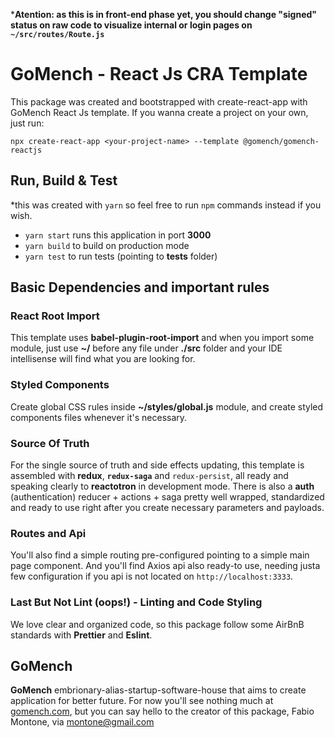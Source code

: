 ***Atention: as this is in front-end phase yet, you should change "signed" status on raw code to visualize internal or login pages on `~/src/routes/Route.js`**

# GoMench - React Js CRA Template

This package was created and bootstrapped with create-react-app with GoMench React Js template. If you wanna create a project on your own, just run:

`npx create-react-app <your-project-name> --template @gomench/gomench-reactjs`

## Run, Build & Test

*this was created with `yarn` so feel free to run `npm` commands instead if you wish.

- `yarn start` runs this application in port **3000**
- `yarn build` to build on production mode
- `yarn test` to run tests (pointing to __tests__ folder)

## Basic Dependencies and important rules

### React Root Import

This template uses **babel-plugin-root-import** and when you import some module, just use **~/** before any file under **./src** folder and your IDE intellisense will find what you are looking for.

### Styled Components

Create global CSS rules inside **~/styles/global.js** module, and create styled components files whenever it's necessary.

### Source Of Truth

For the single source of truth and side effects updating, this template is assembled with **redux**, **`redux-saga`** and `redux-persist`, all ready and speaking clearly to **reactotron** in development mode. There is also a **auth** (authentication) reducer + actions + saga pretty well wrapped, standardized and ready to use right after you create necessary parameters and payloads.

### Routes and Api

You'll also find a simple routing pre-configured pointing to a simple main page component. And you'll find Axios api also ready-to use, needing justa few configuration if you api is not located on `http://localhost:3333`.

### Last But Not Lint (oops!) - Linting and Code Styling

We love clear and organized code, so this package follow some AirBnB standards with **Prettier** and **Eslint**.

## GoMench

**GoMench** embrionary-alias-startup-software-house that aims to create application for better future. For now you'll see nothing much at [gomench.com](http://gomench.com), but you can say hello to the creator of this package, Fabio Montone, via [montone@gmail.com]('mailto:montone@gmail.com')
